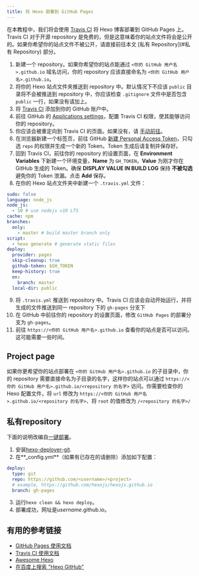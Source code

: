 ```yaml
---
title: 将 Hexo 部署到 GitHub Pages
---
```


在本教程中，我们将会使用 [Travis CI](https://travis-ci.com/) 将 Hexo 博客部署到 GitHub Pages 上。Travis CI 对于开源 repository 是免费的，但是这意味着你的站点文件将会是公开的。如果你希望你的站点文件不被公开，请直接前往本文 [私有 Repository](#私有 Repository) 部分。

1. 新建一个 repository。如果你希望你的站点能通过 `<你的 GitHub 用户名>.github.io` 域名访问，你的 repository 应该直接命名为 `<你的 GitHub 用户名>.github.io`。
2. 将你的 Hexo 站点文件夹推送到 repository 中。默认情况下不应该 `public` 目录将不会被推送到 repository 中，你应该检查 `.gitignore` 文件中是否包含 `public` 一行，如果没有请加上。
3. 将 [Travis CI](https://github.com/marketplace/travis-ci) 添加到你的 GitHub 账户中。
4. 前往 GitHub 的 [Applications settings](https://github.com/settings/installations)，配置 Travis CI 权限，使其能够访问你的 repository。
5. 你应该会被重定向到 Travis CI 的页面。如果没有，请 [手动前往](https://travis-ci.com/)。
6. 在浏览器新建一个标签页，前往 GitHub [新建 Personal Access Token](https://github.com/settings/tokens)，只勾选 `repo` 的权限并生成一个新的 Token。Token 生成后请复制并保存好。
7. 回到 Travis CI，前往你的 repository 的设置页面，在 **Environment Variables** 下新建一个环境变量，**Name** 为 `GH_TOKEN`，**Value** 为刚才你在 GitHub 生成的 Token。确保 **DISPLAY VALUE IN BUILD LOG** 保持 **不被勾选** 避免你的 Token 泄漏。点击 **Add** 保存。
8. 在你的 Hexo 站点文件夹中新建一个 `.travis.yml` 文件：

```yml
sudo: false
language: node_js
node_js:
  - 10 # use nodejs v10 LTS
cache: npm
branches:
  only:
    - master # build master branch only
script:
  - hexo generate # generate static files
deploy:
  provider: pages
  skip-cleanup: true
  github-token: $GH_TOKEN
  keep-history: true
  on:
    branch: master
  local-dir: public
```

9. 将 `.travis.yml` 推送到 repository 中。Travis CI 应该会自动开始运行，并将生成的文件推送到同一 repository 下的 `gh-pages` 分支下
10. 在 GitHub 中前往你的 repository 的设置页面，修改 `GitHub Pages` 的部署分支为 `gh-pages`。
11. 前往 `https://<你的 GitHub 用户名>.github.io` 查看你的站点是否可以访问。这可能需要一些时间。

## Project page

如果你更希望你的站点部署在 `<你的 GitHub 用户名>.github.io` 的子目录中，你的 repository 需要直接命名为子目录的名字，这样你的站点可以通过 `https://<你的 GitHub 用户名>.github.io/<repository 的名字>` 访问。你需要检查你的 Hexo 配置文件，将 `url` 修改为 `https://<你的 GitHub 用户名>.github.io/<repository 的名字>`、将 `root` 的值修改为 `/<repository 的名字>/`


## 私有repository

下面的说明改编自[一键部署](/docs/one-command-deployment)。

1. 安装[hexo-deployer-git](https://github.com/hexojs/hexo-deployer-git).
2. 在**_config.yml**（如果有已存在的请删除）添加如下配置：

  ``` yml
  deploy:
    type: git
    repo: https://github.com/<username>/<project>
    # example, https://github.com/hexojs/hexojs.github.io
    branch: gh-pages
  ```

3. 运行`hexo clean && hexo deploy`。
4. 部署成功，网址是*username*.github.io。

## 有用的参考链接

- [GitHub Pages 使用文档](https://help.github.com/categories/github-pages-basics/)
- [Travis CI 使用文档](https://docs.travis-ci.com/user/tutorial/)
- [Awesome Hexo](https://github.com/hexojs/awesome-hexo)
- [在百度上搜索 "Hexo GitHub"](https://www.baidu.com/s?wd=Hexo%20GitHub)
